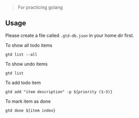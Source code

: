 > For practicing golang

## Usage

Please create a file called `.gtd-db.json` in your home dir first.

To show all todo items

`gtd list --all`

To show undo items

`gtd list`

To add todo item

`gtd add "item description" -p ${priority (1~3)}`

To mark item as done

`gtd done ${item index}`

